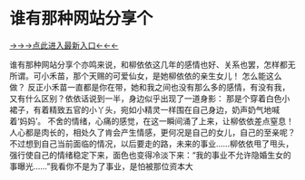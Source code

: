 # 谁有那种网站分享个

<a href="https://6h8k.top ">→→→点此进入最新入口←←←</a>



谁有那种网站分享个亦鸣来说，和柳依依这几年的感情也好、关系也罢，怎样都无所谓。可小禾苗，那个天赐的可爱仙女，是她柳依依的亲生女儿！
怎么能这么做？
反正小禾苗一直都是你在带，她和我之间也没有那么多的感情，有没有我，又有什么区别？依依话说到一半，身边似乎出现了一道身影：
那是个穿着白色小裙子，有着精致五官的小丫头，宛如小精灵一样围在自己身边，奶声奶气地喊着‘妈妈’。
不舍的情绪，心痛的感觉，在这一瞬间涌了上来，让柳依依差点窒息！
人心都是肉长的，相处久了肯会产生情感，更何况是自己的女儿，自己的至亲呢？
不过想到自己当前面临的情况，以后要走的路，未来的事业……柳依依甩了甩头，强行使自己的情绪稳定下来，面色也变得冷淡下来：“我的事业不允许隐婚生女的事曝光……”我看你不是为了事业，是怕被那位资本大
